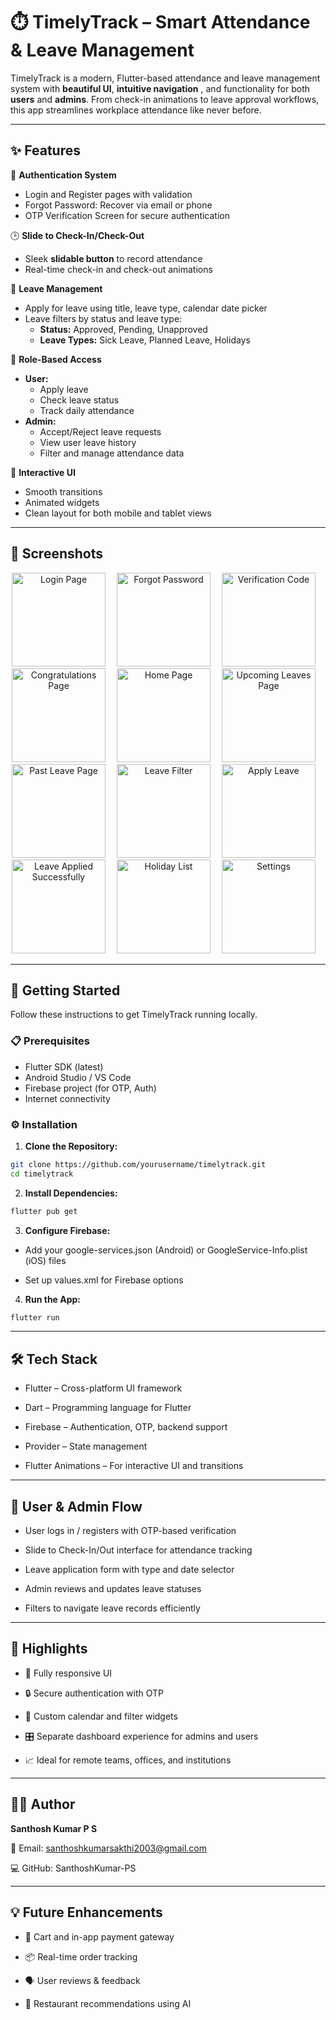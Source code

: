 # ⏱️ TimelyTrack – Smart Attendance & Leave Management

TimelyTrack is a modern, Flutter-based attendance and leave management system with **beautiful UI**, **intuitive navigation** , and functionality for both **users** and **admins**. From check-in animations to leave approval workflows, this app streamlines workplace attendance like never before.

---

## ✨ Features

🔐 **Authentication System**  
- Login and Register pages with validation  
- Forgot Password: Recover via email or phone  
- OTP Verification Screen for secure authentication  

🕒 **Slide to Check-In/Check-Out**  
- Sleek **slidable button** to record attendance  
- Real-time check-in and check-out animations  

📆 **Leave Management**  
- Apply for leave using title, leave type, calendar date picker  
- Leave filters by status and leave type:
  - **Status:** Approved, Pending, Unapproved  
  - **Leave Types:** Sick Leave, Planned Leave, Holidays  

👤 **Role-Based Access**  
- **User:**  
  - Apply leave  
  - Check leave status  
  - Track daily attendance  
- **Admin:**  
  - Accept/Reject leave requests  
  - View user leave history  
  - Filter and manage attendance data  

🎨 **Interactive UI**  
- Smooth transitions  
- Animated widgets  
- Clean layout for both mobile and tablet views  

---

## 📸 Screenshots

<div align="center">
  <img src="screenshots/1Login Page.jpg" alt="Login Page" width="150"/>&emsp;
  <img src="screenshots/2ForgotPassword.jpg" alt="Forgot Password" width="150"/>&emsp;
  <img src="screenshots/3VerificationCode.jpg" alt="Verification Code" width="150"/>&emsp;
  <img src="screenshots/4CongratulationsPage.jpg" alt="Congratulations Page" width="150"/>&emsp;
  <img src="screenshots/5HomePage.jpg" alt="Home Page" width="150"/>&emsp;
  <img src="screenshots/6UpcomingLeavesPage.jpg" alt="Upcoming Leaves Page" width="150"/>&emsp;
  <img src="screenshots/7PastLeavepage.jpg" alt="Past Leave Page" width="150"/>&emsp;
  <img src="screenshots/8LeaveFilter.jpg" alt="Leave Filter" width="150"/>&emsp;
  <img src="screenshots/9ApplyLeave.jpg" alt="Apply Leave" width="150"/>&emsp;
  <img src="screenshots/10LeaveAppliedSuccessfully.jpg" alt="Leave Applied Successfully" width="150"/>&emsp;
  <img src="screenshots/11HolidayList.jpg" alt="Holiday List" width="150"/>&emsp;
  <img src="screenshots/12Settings.jpg" alt="Settings" width="150"/>&emsp;

  
</div>

---

## 🚀 Getting Started

Follow these instructions to get TimelyTrack running locally.

### 📋 Prerequisites
- Flutter SDK (latest)
- Android Studio / VS Code
- Firebase project (for OTP, Auth)
- Internet connectivity

### ⚙️ Installation

1. **Clone the Repository:**

```bash
git clone https://github.com/yourusername/timelytrack.git
cd timelytrack
```

2. **Install Dependencies:**

```bash
flutter pub get
```

3. **Configure Firebase:**

- Add your google-services.json (Android) or GoogleService-Info.plist (iOS) files

- Set up values.xml for Firebase options

4. **Run the App:**

```bash
flutter run
```
---

## 🛠️ Tech Stack
- Flutter – Cross-platform UI framework

- Dart – Programming language for Flutter

- Firebase – Authentication, OTP, backend support

- Provider – State management

- Flutter Animations – For interactive UI and transitions
---

## 🔐 User & Admin Flow
- User logs in / registers with OTP-based verification

- Slide to Check-In/Out interface for attendance tracking

- Leave application form with type and date selector

- Admin reviews and updates leave statuses

- Filters to navigate leave records efficiently
---

## 🧠 Highlights
- 📱 Fully responsive UI

- 🔒 Secure authentication with OTP

- 📅 Custom calendar and filter widgets

- 🎛️ Separate dashboard experience for admins and users

- 📈 Ideal for remote teams, offices, and institutions


---
## 🙋‍♂️ Author
**Santhosh Kumar P S**

📧 Email: santhoshkumarsakthi2003@gmail.com

💻 GitHub: SanthoshKumar-PS

---
## 💡 Future Enhancements
- 🛒 Cart and in-app payment gateway

- 📦 Real-time order tracking

- 🗣️ User reviews & feedback

- 🎯 Restaurant recommendations using AI


